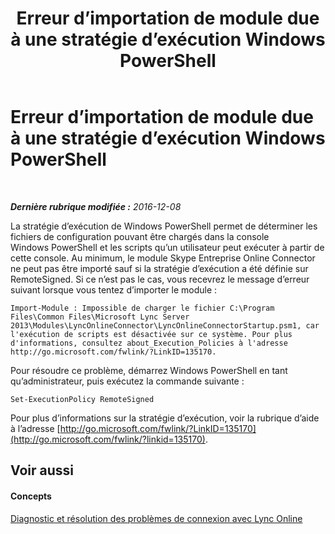 ﻿---
title: Erreur d’importation de module due à une stratégie d’exécution Windows PowerShell
TOCTitle: Erreur d’importation de module due à une stratégie d’exécution Windows PowerShell
ms:assetid: 4bc093ca-fd30-44c9-a0a3-16f78698df2b
ms:mtpsurl: https://technet.microsoft.com/fr-fr/library/Dn362786(v=OCS.15)
ms:contentKeyID: 56269587
ms.date: 06/01/2017
mtps_version: v=OCS.15
ms.translationtype: HT
---

# Erreur d’importation de module due à une stratégie d’exécution Windows PowerShell

 

_**Dernière rubrique modifiée :** 2016-12-08_

La stratégie d’exécution de Windows PowerShell permet de déterminer les fichiers de configuration pouvant être chargés dans la console Windows PowerShell et les scripts qu’un utilisateur peut exécuter à partir de cette console. Au minimum, le module Skype Entreprise Online Connector ne peut pas être importé sauf si la stratégie d’exécution a été définie sur RemoteSigned. Si ce n’est pas le cas, vous recevrez le message d’erreur suivant lorsque vous tentez d’importer le module :

    Import-Module : Impossible de charger le fichier C:\Program Files\Common Files\Microsoft Lync Server 2013\Modules\LyncOnlineConnector\LyncOnlineConnectorStartup.psm1, car l'exécution de scripts est désactivée sur ce système. Pour plus d'informations, consultez about_Execution_Policies à l'adresse http://go.microsoft.com/fwlink/?LinkID=135170.

Pour résoudre ce problème, démarrez Windows PowerShell en tant qu’administrateur, puis exécutez la commande suivante :

    Set-ExecutionPolicy RemoteSigned

Pour plus d’informations sur la stratégie d’exécution, voir la rubrique d’aide à l’adresse [http://go.microsoft.com/fwlink/?LinkID=135170](http://go.microsoft.com/fwlink/?linkid=135170).

## Voir aussi

#### Concepts

[Diagnostic et résolution des problèmes de connexion avec Lync Online](diagnosing-and-resolving-connection-problems-with-skype-for-business-online.md)

